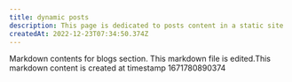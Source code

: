```yaml
---
title: dynamic posts
description: This page is dedicated to posts content in a static site
createdAt: 2022-12-23T07:34:50.374Z
---
```

Markdown contents for blogs section.
This markdown file is edited.This markdown content is created at timestamp 1671780890374